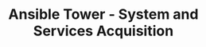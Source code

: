 ---
permalink: /product-documents/ansible-tower/nist-800-53/sa/
layout: control_response
title: Ansible Tower - System and Services Acquisition
category: Product Documents
lead: |
  Control responses for NIST 800-53 rev4.
subnav:
  data: components.ansible-tower.policies.SA-System_and_Services_Acquisition.component
  href: ['#%', control_key]
  text: control_key
product_info:
  name: Ansible Tower
  opencontrol_component: ansible-tower
  control_family: SA-System_and_Services_Acquisition
---
